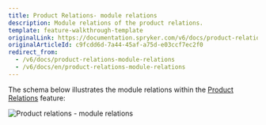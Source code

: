 ```yaml
---
title: Product Relations- module relations
description: Module relations of the product relations.
template: feature-walkthrough-template
originalLink: https://documentation.spryker.com/v6/docs/product-relations-module-relations
originalArticleId: c9fcdd6d-7a44-45af-a75d-e03ccf7ec2f0
redirect_from:
  - /v6/docs/product-relations-module-relations
  - /v6/docs/en/product-relations-module-relations
---
```


The schema below illustrates the module relations within the [Product Relations](/docs/scos/user/features/{{page.version}}/product-relations-feature-overview.html) feature: 

![Product relations - module relations](https://spryker.s3.eu-central-1.amazonaws.com/docs/Features/Product+Management/Product+Relations/Product+Relations+Feature+Overview/202006.0/product-relations-module-relations.png)


